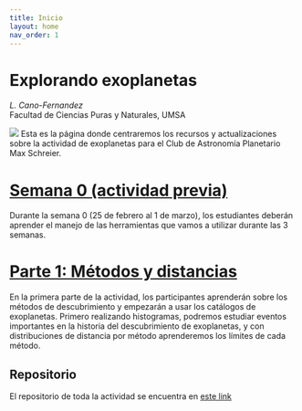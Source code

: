 ```yaml
---
title: Inicio
layout: home
nav_order: 1
---
```

# Explorando exoplanetas
_L. Cano-Fernandez_  
Facultad de Ciencias Puras y Naturales, UMSA

![](https://www.esa.int/var/esa/storage/images/esa_multimedia/images/2022/08/artist_impression_of_wasp-39_b_and_its_star/24420063-1-eng-GB/Artist_impression_of_WASP-39_b_and_its_star_pillars.jpg)
Esta es la página donde centraremos los recursos y actualizaciones sobre la actividad de exoplanetas para el Club de Astronomía Planetario Max Schreier.

# [Semana 0 (actividad previa)](week0/week0)
Durante la semana 0 (25 de febrero al 1 de marzo), los estudiantes deberán aprender el manejo de las herramientas que vamos a utilizar durante las 3 semanas. 

# [Parte 1: Métodos y distancias](part1/about)
En la primera parte de la actividad, los participantes aprenderán sobre los métodos de descubrimiento y empezarán a usar los catálogos de exoplanetas. Primero realizando histogramas, podremos estudiar eventos importantes en la historia del descubrimiento de exoplanetas, y con distribuciones de distancia por método aprenderemos los límites de cada método.


## Repositorio
El repositorio de toda la actividad se encuentra en [este link](https://github.com/LudCano/exoplanet_exploration)

